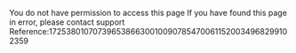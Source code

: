 You do not have permission to access this page If you have found this page in error, please contact support Reference:17253801070739653866300100907854700611520034968299102359